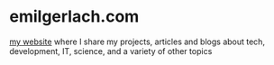 # emilgerlach.com

<!--##about-->

[my website](https://emilgerlach.com) where I share my projects, articles and blogs about tech, development, IT, science, <!--history,--> and a variety of other topics

<!--##future ideas-->
